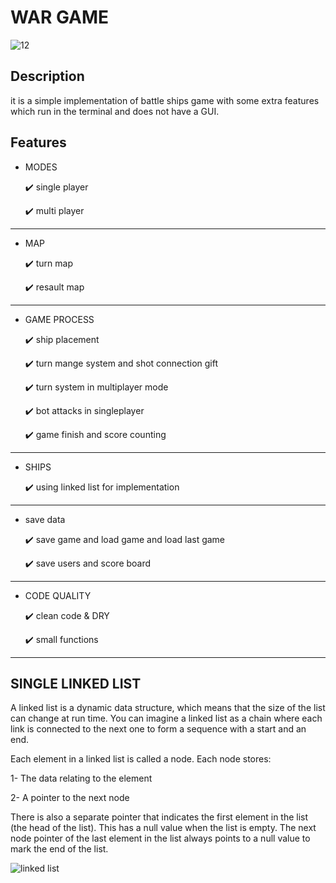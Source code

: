 # WAR GAME

![12](https://user-images.githubusercontent.com/93463377/176038831-0f6388cc-1de1-4a07-8eec-452e4373e57e.jpg)


## Description


it is a simple implementation of battle ships game with some extra features which run in the terminal and does not have a GUI.

## Features

* MODES

    :heavy_check_mark: single player
    
    :heavy_check_mark: multi player
---------------------------------------------------------------------------------------------------

* MAP

  :heavy_check_mark: turn map
  
  :heavy_check_mark: resault map
 
---------------------------------------------------------------------------------------------------
  
* GAME PROCESS
  
  :heavy_check_mark:  ship placement
  
  :heavy_check_mark:  turn mange system and shot connection gift
  
  :heavy_check_mark:  turn system in multiplayer mode
  
  :heavy_check_mark:  bot attacks in singleplayer
  
  :heavy_check_mark:  game finish and score counting

---------------------------------------------------------------------------------------------------

* SHIPS
  
    :heavy_check_mark: using linked list for implementation

---------------------------------------------------------------------------------------------------
  
* save data

    :heavy_check_mark:  save game and load game and load last game

    :heavy_check_mark:  save users and score board

---------------------------------------------------------------------------------------------------

* CODE QUALITY

    :heavy_check_mark:  clean code & DRY

    :heavy_check_mark:   small functions

---------------------------------------------------------------------------------------------------

## SINGLE LINKED LIST

A linked list is a dynamic data structure, which means that the size of the list can change at run time. You can imagine a linked list as a chain where each link is connected to the next one to form a sequence with a start and an end.

Each element in a linked list is called a node. Each node stores:

1- The data relating to the element

2- A pointer to the next node

There is also a separate pointer that indicates the first element in the list (the head of the list). This has a null value when the list is empty. The next node pointer of the last element in the list always points to a null value to mark the end of the list.

![linked list](https://user-images.githubusercontent.com/93463377/176040387-ff7934ad-6cbd-4680-9d7b-0f60cfdf41ef.png)


  
